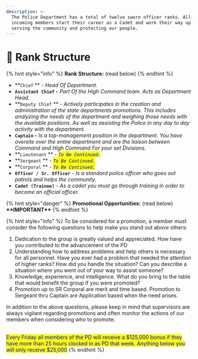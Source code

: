 ```yaml
---
description: >-
  The Police Department has a total of twelve sworn officer ranks. All-new,
  incoming members start their career as a Cadet and work their way up by
  serving the community and protecting our people.
---
```


# 🔗 Rank Structure

{% hint style="info" %}
**Rank Structure:** (read below)
{% endhint %}

* **`Chief` ** - _Head Of Department._
* **`Assistant Chief` -** _Part Of the High Command team. Acts as Department Head._
* **`Deputy Chief` ** - _Actively participates in the creation and administration of the state departments promotions. This includes analyzing the needs of the department and weighing those needs with the available positions. As well as assisting the Police in any day to day activity with the department._
* **`Captain` -** _Is a top-management position in the department. You have oversite over the entire department and are the liaison between Command and High Command For your set Divisions._
* **`Lieutenant` ** - _<mark style="color:blue;">`To Be Continued.`</mark>_
* **`Sergeant` ** - _<mark style="color:blue;">`To Be Continued.`</mark>_
* **`Corporal` ** - _<mark style="color:blue;">`To Be Continued.`</mark>_
* **`Officer / Sr. Officer`** - _Is a standard police officer who goes out patrols and helps the community._
* **`Cadet (Trainee)`** - _As a cadet you must go through training in order to become an official officer._

{% hint style="danger" %}
**Promotional Opportunities:** (read below) **\*\*IMPORTANT\*\***
{% endhint %}

{% hint style="info" %}
To be considered for a promotion, a member must consider the following questions to help make you stand out above others:

1. Dedication to the group is greatly valued and appreciated. How have you contributed to the advancement of the PD
2. Understanding how to address problems and help others is necessary for all personnel. Have you ever had a problem that needed the attention of higher ranks? How did you handle the situation? Can you describe a situation where you went out of your way to assist someone?
3. Knowledge, experience, and intelligence. What do you bring to the table that would benefit the group if you were promoted?
4. Promotion up to SR Corporal are merit and time based. Promotion to Sergeant thru Captain are Application based when the need arises.

In addition to the above questions, please keep in mind that supervisors are always vigilant regarding promotions and often monitor the actions of our members when considering who to promote.

\
<mark style="color:blue;">Every Friday all members of the PD will receive a $125,000 bonus if they have more than 25 hours clocked in as PD that week. Anything below you will only receive $25,000</mark>
{% endhint %}

